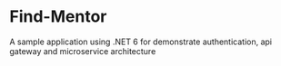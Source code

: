 # Find-Mentor
A sample application using .NET 6 for demonstrate authentication, api gateway and microservice architecture
